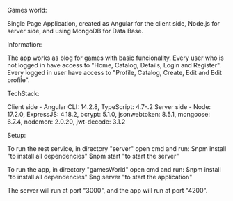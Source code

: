 Games world:

Single Page Application, created as Angular for the client side, Node.js for server side, and using MongoDB for Data Base.



Information:

The app works as blog for games with basic funcionality. Every user who is not logged in have access to "Home, Catalog, Details,
Login and Register". Every logged in user have access to "Profile, Catalog, Create, Edit and Edit profile".

TechStack:

Client side - Angular CLI: 14.2.8, TypeScript: 4.7-.2
Server side - Node: 17.2.0, ExpressJS: 4.18.2, bcrypt: 5.1.0, jsonwebtoken: 8.5.1, mongoose: 6.7.4, nodemon: 2.0.20, jwt-decode: 3.1.2



Setup:

To run the rest service, in directory "server" open cmd and run:
  $npm install "to install all dependencies"
  $npm start "to start the server"

To run the app, in directory "gamesWorld" open cmd and run:
  $npm install "to install all dependencies"
  $ng server "to start the application"
  
The server will run at port "3000", and the app will run at port "4200".
